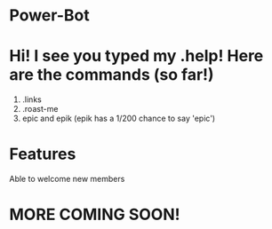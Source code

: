 # Power-Bot

# Hi! I see you typed my .help! Here are the commands (so far!)

1) .links
2) .roast-me
3) epic and epik (epik has a 1/200 chance to say 'epic')

# Features
Able to welcome new members

# MORE COMING SOON!
